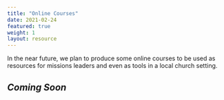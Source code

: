 ```yaml
---
title: "Online Courses"
date: 2021-02-24
featured: true
weight: 1
layout: resource
---
```



In the near future, we plan to produce some online courses to be used as resources for missions leaders and even as tools in a local church setting.

## *Coming Soon*

